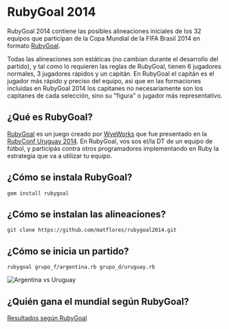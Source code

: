 # RubyGoal 2014

RubyGoal 2014 contiene las posibles alineaciones iniciales de los 32 equipos que participan de la Copa Mundial de la FIFA Brasil 2014 en formato [RubyGoal](http://www.rubygoal.com/).

Todas las alineaciones son estáticas (no cambian durante el desarrollo del partido), y tal como lo requieren las reglas de RubyGoal, tienen 6 jugadores normales, 3 jugadores rápidos y un capitán. En RubyGoal el capitán es el jugador más rápido y preciso del equipo, así que en las formaciones incluídas en RubyGoal 2014 los capitanes no necesariamente son los capitanes de cada selección, sino su "figura" o jugador más representativo.

## ¿Qué es RubyGoal?

[RubyGoal](http://www.rubygoal.com/) es un juego creado por [WyeWorks](http://www.wyeworks.com/) que fue presentado en la [RubyConf Uruguay 2014](http://www.rubyconfuruguay.org/). En RubyGoal, vos sos el/la DT de un equipo de fútbol, y participás contra otros programadores implementando en Ruby la estrategia que va a utilizar tu equipo.

## ¿Cómo se instala RubyGoal?

```
gem install rubygoal
```

## ¿Cómo se instalan las alineaciones?

```
git clone https://github.com/matflores/rubygoal2014.git
```

## ¿Cómo se inicia un partido?

```
rubygoal grupo_f/argentina.rb grupo_d/uruguay.rb
```

![Argentina vs Uruguay](http://f.cl.ly/items/250T2a313g3h3y3C1Q1H/Screen%20Shot%202014-06-04%20at%2000.12.45.png)

## ¿Quién gana el mundial según RubyGoal?

[Resultados según RubyGoal](https://github.com/matflores/rubygoal2014/blob/master/PULPO_PAUL.md)
